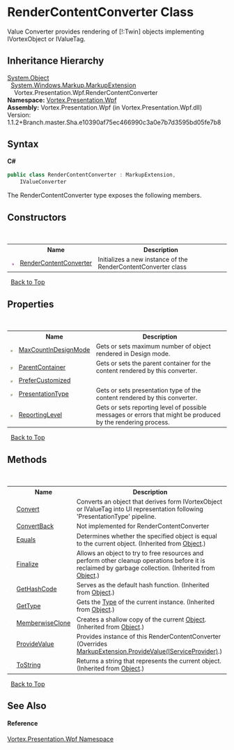 # RenderContentConverter Class
 

Value Converter provides rendering of [!:Twin] objects implementing IVortexObject or IValueTag.


## Inheritance Hierarchy
<a href="http://msdn2.microsoft.com/en-us/library/e5kfa45b" target="_blank">System.Object</a><br />&nbsp;&nbsp;<a href="http://msdn2.microsoft.com/en-us/library/ms618227" target="_blank">System.Windows.Markup.MarkupExtension</a><br />&nbsp;&nbsp;&nbsp;&nbsp;Vortex.Presentation.Wpf.RenderContentConverter<br />
**Namespace:**&nbsp;<a href="N_Vortex_Presentation_Wpf.md">Vortex.Presentation.Wpf</a><br />**Assembly:**&nbsp;Vortex.Presentation.Wpf (in Vortex.Presentation.Wpf.dll) Version: 1.1.2+Branch.master.Sha.e10390af75ec466990c3a0e7b7d3595bd05fe7b8

## Syntax

**C#**<br />
``` C#
public class RenderContentConverter : MarkupExtension, 
	IValueConverter
```

The RenderContentConverter type exposes the following members.


## Constructors
&nbsp;<table><tr><th></th><th>Name</th><th>Description</th></tr><tr><td>![Public method](media/pubmethod.gif "Public method")</td><td><a href="M_Vortex_Presentation_Wpf_RenderContentConverter__ctor.md">RenderContentConverter</a></td><td>
Initializes a new instance of the RenderContentConverter class</td></tr></table>&nbsp;
<a href="#rendercontentconverter-class">Back to Top</a>

## Properties
&nbsp;<table><tr><th></th><th>Name</th><th>Description</th></tr><tr><td>![Public property](media/pubproperty.gif "Public property")</td><td><a href="P_Vortex_Presentation_Wpf_RenderContentConverter_MaxCountInDesignMode.md">MaxCountInDesignMode</a></td><td>
Gets or sets maximum number of object rendered in Design mode.</td></tr><tr><td>![Public property](media/pubproperty.gif "Public property")</td><td><a href="P_Vortex_Presentation_Wpf_RenderContentConverter_ParentContainer.md">ParentContainer</a></td><td>
Gets or sets the parent container for the content rendered by this converter.</td></tr><tr><td>![Public property](media/pubproperty.gif "Public property")</td><td><a href="P_Vortex_Presentation_Wpf_RenderContentConverter_PreferCustomized.md">PreferCustomized</a></td><td /></tr><tr><td>![Public property](media/pubproperty.gif "Public property")</td><td><a href="P_Vortex_Presentation_Wpf_RenderContentConverter_PresentationType.md">PresentationType</a></td><td>
Gets or sets presentation type of the content rendered by this converter.</td></tr><tr><td>![Public property](media/pubproperty.gif "Public property")</td><td><a href="P_Vortex_Presentation_Wpf_RenderContentConverter_ReportingLevel.md">ReportingLevel</a></td><td>
Gets or sets reporting level of possible messages or errors that might be produced by the rendering process.</td></tr></table>&nbsp;
<a href="#rendercontentconverter-class">Back to Top</a>

## Methods
&nbsp;<table><tr><th></th><th>Name</th><th>Description</th></tr><tr><td>![Public method](media/pubmethod.gif "Public method")</td><td><a href="M_Vortex_Presentation_Wpf_RenderContentConverter_Convert.md">Convert</a></td><td>
Converts an object that derives form IVortexObject or IValueTag into UI representation following 'PresentationType' pipeline.</td></tr><tr><td>![Public method](media/pubmethod.gif "Public method")</td><td><a href="M_Vortex_Presentation_Wpf_RenderContentConverter_ConvertBack.md">ConvertBack</a></td><td>
Not implemented for RenderContentConverter</td></tr><tr><td>![Public method](media/pubmethod.gif "Public method")</td><td><a href="http://msdn2.microsoft.com/en-us/library/bsc2ak47" target="_blank">Equals</a></td><td>
Determines whether the specified object is equal to the current object.
 (Inherited from <a href="http://msdn2.microsoft.com/en-us/library/e5kfa45b" target="_blank">Object</a>.)</td></tr><tr><td>![Protected method](media/protmethod.gif "Protected method")</td><td><a href="http://msdn2.microsoft.com/en-us/library/4k87zsw7" target="_blank">Finalize</a></td><td>
Allows an object to try to free resources and perform other cleanup operations before it is reclaimed by garbage collection.
 (Inherited from <a href="http://msdn2.microsoft.com/en-us/library/e5kfa45b" target="_blank">Object</a>.)</td></tr><tr><td>![Public method](media/pubmethod.gif "Public method")</td><td><a href="http://msdn2.microsoft.com/en-us/library/zdee4b3y" target="_blank">GetHashCode</a></td><td>
Serves as the default hash function.
 (Inherited from <a href="http://msdn2.microsoft.com/en-us/library/e5kfa45b" target="_blank">Object</a>.)</td></tr><tr><td>![Public method](media/pubmethod.gif "Public method")</td><td><a href="http://msdn2.microsoft.com/en-us/library/dfwy45w9" target="_blank">GetType</a></td><td>
Gets the <a href="http://msdn2.microsoft.com/en-us/library/42892f65" target="_blank">Type</a> of the current instance.
 (Inherited from <a href="http://msdn2.microsoft.com/en-us/library/e5kfa45b" target="_blank">Object</a>.)</td></tr><tr><td>![Protected method](media/protmethod.gif "Protected method")</td><td><a href="http://msdn2.microsoft.com/en-us/library/57ctke0a" target="_blank">MemberwiseClone</a></td><td>
Creates a shallow copy of the current <a href="http://msdn2.microsoft.com/en-us/library/e5kfa45b" target="_blank">Object</a>.
 (Inherited from <a href="http://msdn2.microsoft.com/en-us/library/e5kfa45b" target="_blank">Object</a>.)</td></tr><tr><td>![Public method](media/pubmethod.gif "Public method")</td><td><a href="M_Vortex_Presentation_Wpf_RenderContentConverter_ProvideValue.md">ProvideValue</a></td><td>
Provides instance of this RenderContentConverter
 (Overrides <a href="http://msdn2.microsoft.com/en-us/library/ms590291" target="_blank">MarkupExtension.ProvideValue(IServiceProvider)</a>.)</td></tr><tr><td>![Public method](media/pubmethod.gif "Public method")</td><td><a href="http://msdn2.microsoft.com/en-us/library/7bxwbwt2" target="_blank">ToString</a></td><td>
Returns a string that represents the current object.
 (Inherited from <a href="http://msdn2.microsoft.com/en-us/library/e5kfa45b" target="_blank">Object</a>.)</td></tr></table>&nbsp;
<a href="#rendercontentconverter-class">Back to Top</a>

## See Also


#### Reference
<a href="N_Vortex_Presentation_Wpf.md">Vortex.Presentation.Wpf Namespace</a><br />